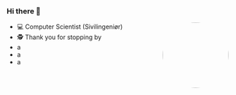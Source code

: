 ### Hi there 👋

<img align="right" src="https://user-images.githubusercontent.com/31239471/115021641-80fc7100-9ebc-11eb-903c-5bec3ca270bf.gif" height="150" style="border-radius: 50%"/>

- 💻 Computer Scientist (Sivilingeniør)
- 🕵️‍ Thank you for stopping by 
- a
- a
- a


